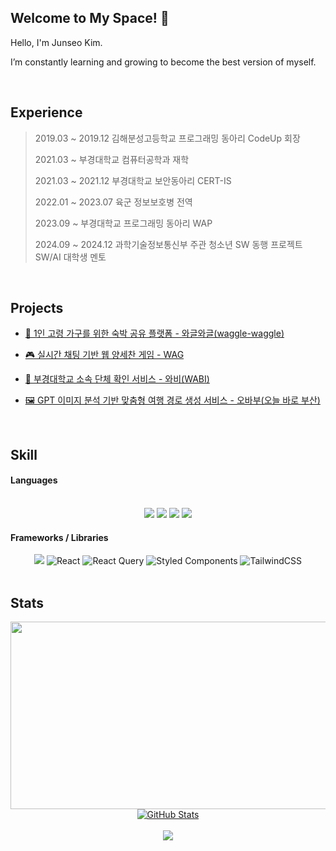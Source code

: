 ## Welcome to My Space! 🚀

Hello, I'm Junseo Kim.

I’m constantly learning and growing to become the best version of myself.

<br/>

## Experience
> 2019.03 ~ 2019.12 김해분성고등학교 프로그래밍 동아리 CodeUp 회장
> 
> 2021.03 ~ 부경대학교 컴퓨터공학과 재학
> 
> 2021.03 ~ 2021.12 부경대학교 보안동아리 CERT-IS
> 
> 2022.01 ~ 2023.07 육군 정보보호병 전역
> 
> 2023.09 ~ 부경대학교 프로그래밍 동아리 WAP
> 
> 2024.09 ~ 2024.12 과학기술정보통신부 주관 청소년 SW 동행 프로젝트 SW/AI 대학생 멘토

<br/>

## Projects
<!-- - 💡 IQ 문제 풀이 공유 서비스 -  LogicLab -->

- [👵 1인 고령 가구를 위한 숙박 공유 플랫폼 - 와글와글(waggle-waggle) ](https://github.com/oesnuj/waggle-waggle) 

- [🎮 실시간 채팅 기반 웹 양세찬 게임 - WAG](https://github.com/pknu-wap/WAG) 

- [🏫 부경대학교 소속 단체 확인 서비스 - 와비(WABI)](https://github.com/pknu-wap/WABI-FE) 

- [🖼 GPT 이미지 분석 기반 맞춤형 여행 경로 생성 서비스 - 오바부(오늘 바로 부산)](https://github.com/oesnuj/2024-Mobady-Hackathon-FE)

<!-- -- [📈 주식 투자 시뮬레이션 및 포트폴리오 분석 플랫폼 - 모투(motu)](https://github.com/oesnuj/Motu) -->
  
<br/>

## Skill
#### Languages
<br> 
<div align="center"> 
   <img src="https://img.shields.io/badge/Node.js-339933?style=for-the-badge&logo=node.js&logoColor=white"> 
   <img src="https://img.shields.io/badge/C++-00599C?style=for-the-badge&logo=c%2B%2B&logoColor=white">
   <img src="https://img.shields.io/badge/JavaScript-F7DF1E?style=for-the-badge&logo=javascript&logoColor=black">
   <img src="https://img.shields.io/badge/TypeScript-3178C6?style=for-the-badge&logo=typescript&logoColor=white"> 
</div>

#### Frameworks / Libraries
<div align="center"> 
   <img src="https://img.shields.io/badge/Express-000000?style=for-the-badge&logo=express&logoColor=white"> 
   <img src="https://img.shields.io/badge/React-61DAFB?style=for-the-badge&logo=react&logoColor=white&color=61DAFB&labelColor=61DAFB" alt="React">
   <img src="https://img.shields.io/badge/React%20Query-FF4154?style=for-the-badge&logo=reactquery&logoColor=white" alt="React Query">
   <img src="https://img.shields.io/badge/Styled%20Components-DB7093?style=for-the-badge&logo=styled-components&logoColor=white" alt="Styled Components">
   <img src="https://img.shields.io/badge/TailwindCSS-06B6D4?style=for-the-badge&logo=tailwindcss&logoColor=white" alt="TailwindCSS">
</div>

<!--br>
<h3 align="center">⚒ Collaboration Tools</h3>
<p align="center">
<img src="https://img.shields.io/badge/GIT-E44C30?style=for-the-badge&logo=git&logoColor=white"/>
<img src="https://img.shields.io/badge/GitHub-100000?style=for-the-badge&logo=github&logoColor=white"/>
<img src="https://img.shields.io/badge/Notion-000000?style=for-the-badge&logo=notion&logoColor=white"/>
<img src="https://img.shields.io/badge/Figma-F24E1E?style=for-the-badge&logo=figma&logoColor=white"/>
</p -->

<br>

## Stats</h3>
<p align="center">
<a href="https://github.com/devxb/gitanimals">
<img
  src="https://render.gitanimals.org/farms/oesnuj"
  width="600"
  height="300"
/>
</a>

<br/>
  
   <a href="https://github.com/oesnuj">
     <!--GitHub 스택-->
    <img src="https://github-readme-stats.vercel.app/api?username=oesnuj&show_icons=true&bg_color=00000000&layout=compact&theme=holi" alt="GitHub Stats">
  </a>
  <br>
  <br>
  <a href="https://github.com/oesnuj">
    <!--GitHub 언어 사용빈도
    <img src="https://github-readme-stats.vercel.app/api/top-langs/?username=oesnuj&layout=compact&theme=github_dark" alt="Top Languages" -->
  </a>
  <!-- a href="https://solved.ac/oesnuj">
    <!--내 백준 티어
    <img src="http://mazassumnida.wtf/api/v2/generate_badge?boj=oesnuj" alt="Solved.ac Profile">
  </a  -->
  <!--GitHub Hit rates-->
  <a href="https://hits.seeyoufarm.com"><img src="https://hits.seeyoufarm.com/api/count/incr/badge.svg?url=https%3A%2F%2Fgithub.com%2Foesnuj&count_bg=%233D89C8&title_bg=%23555555&icon=&icon_color=%23E7E7E7&title=%F0%9F%91%8Dhits+&edge_flat=true"/></a>
<br>


